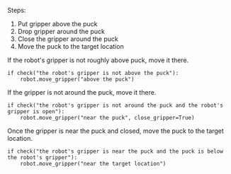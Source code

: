

Steps:
1. Put gripper above the puck
2. Drop gripper around the puck
3. Close the gripper around the puck
4. Move the puck to the target location

If the robot's gripper is not roughly above puck, move it there.
```
if check("the robot's gripper is not above the puck"):
    robot.move_gripper("above the puck")
```

If the gripper is not around the puck, move it there.
```
if check("the robot's gripper is not around the puck and the robot's gripper is open"):
    robot.move_gripper("near the puck", close_gripper=True)
```

Once the gripper is near the puck and closed, move the puck to the target location.
```
if check("the robot's gripper is near the puck and the puck is below the robot's gripper"):
    robot.move_gripper("near the target location")
```
